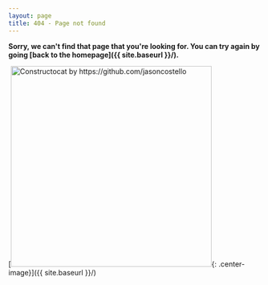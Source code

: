 ```yaml
---
layout: page
title: 404 - Page not found
---
```


**Sorry, we can't find that page that you're looking for. You can try again by going [back to the homepage]({{ site.baseurl }}/).**

[<img src="{{ site.baseurl }}/images/404.jpg" alt="Constructocat by https://github.com/jasoncostello" style="width: 400px;"/>{: .center-image}]({{ site.baseurl }}/)
